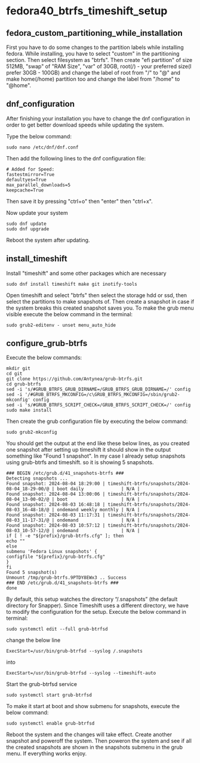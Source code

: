 
# fedora40_btrfs_timeshift_setup



## fedora_custom_partitioning_while_installation
First you have to do some changes to the partition labels while installing fedora. While installing, you have to select "custom" in the partitioning section. Then select filesystem as "btrfs". Then create "efi partition" of size 512MB, "swap" of "RAM Size", "var" of 30GB, root(/) - your preferred size(I prefer 30GB - 100GB) and change the label of root from "/" to "@" and make home(/home) partition too and change the label from "/home" to "@home".
## dnf_configuration
After finishing your installation you have to change the dnf configuration in order to get better download speeds while updating the system.

Type the below command:

    sudo nano /etc/dnf/dnf.conf
Then add the following lines to the dnf configuration file:
    
    # Added for Speed:
    fastestmirror=True
    defaultyes=True
    max_parallel_downloads=5
    keepcache=True

Then save it by pressing "ctrl+o" then "enter" then "ctrl+x".

Now update your system

    sudo dnf update
    sudo dnf upgrade
Reboot the system after updating.
## install_timeshift
Install "timeshift" and some other packages which are necessary

    sudo dnf install timeshift make git inotify-tools
Open timeshift and select "btrfs" then select the storage hdd or ssd, then select the partitions to make snapshots of. Then create a snapshot in case if the system breaks this created snapshot saves you. To make the grub menu visible execute the below command in the terminal:

    sudo grub2-editenv - unset menu_auto_hide
## configure_grub-btrfs
Execute the below commands:

    mkdir git
    cd git
    git clone https://github.com/Antynea/grub-btrfs.git
    cd grub-btrfs
    sed -i 's/#GRUB_BTRFS_GRUB_DIRNAME=/GRUB_BTRFS_GRUB_DIRNAME=/' config
    sed -i '/#GRUB_BTRFS_MKCONFIG=/c\GRUB_BTRFS_MKCONFIG=/sbin/grub2-mkconfig' config
    sed -i 's/#GRUB_BTRFS_SCRIPT_CHECK=/GRUB_BTRFS_SCRIPT_CHECK=/' config
    sudo make install
Then create the grub configuration file by executing the below command:

    sudo grub2-mkconfig
You should get the output at the end like these below lines, as you created one snapshot after setting up timeshift it should show in the output something like "Found 1 snapshot". In my case I already setup snapshots using grub-btrfs and timeshift. so it is showing 5 snapshots.

    ### BEGIN /etc/grub.d/41_snapshots-btrfs ###
    Detecting snapshots ...
    Found snapshot: 2024-08-04 18:29:00 | timeshift-btrfs/snapshots/2024-08-04_18-29-00/@ | boot daily              | N/A |
    Found snapshot: 2024-08-04 13:00:06 | timeshift-btrfs/snapshots/2024-08-04_13-00-02/@ | boot                    | N/A |
    Found snapshot: 2024-08-03 16:48:18 | timeshift-btrfs/snapshots/2024-08-03_16-48-18/@ | ondemand weekly monthly | N/A |
    Found snapshot: 2024-08-03 11:17:31 | timeshift-btrfs/snapshots/2024-08-03_11-17-31/@ | ondemand                | N/A |
    Found snapshot: 2024-08-03 10:57:12 | timeshift-btrfs/snapshots/2024-08-03_10-57-12/@ | ondemand                | N/A |
    if [ ! -e "${prefix}/grub-btrfs.cfg" ]; then
    echo ""
    else
    submenu 'Fedora Linux snapshots' {
    configfile "${prefix}/grub-btrfs.cfg"
    }
    fi
    Found 5 snapshot(s)
    Unmount /tmp/grub-btrfs.9PTDY8EWx3 .. Success
    ### END /etc/grub.d/41_snapshots-btrfs ###
    done
By default, this setup watches the directory “/.snapshots” (the default directory for Snapper). Since Timeshift uses a different directory, we have to modify the configuration for the setup.
Execute the below command in terminal:

    sudo systemctl edit --full grub-btrfsd
change the below line

    ExecStart=/usr/bin/grub-btrfsd --syslog /.snapshots
into

    ExecStart=/usr/bin/grub-btrfsd --syslog --timeshift-auto
Start the grub-btrfsd service

    sudo systemctl start grub-btrfsd
To make it start at boot and show submenu for snapshots, execute the below command:

    sudo systemctl enable grub-btrfsd
Reboot the system and the changes will take effect. Create another snapshot and poweroff the system. Then poweron the system and see if all the created snapshots are shown in the snapshots submenu in the grub menu. If everything works enjoy.


